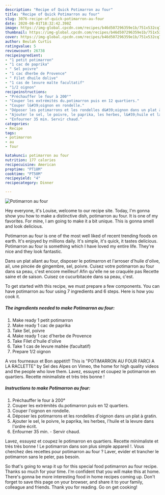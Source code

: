 ```yaml
---
description: "Recipe of Quick Potimarron au four"
title: "Recipe of Quick Potimarron au four"
slug: 3076-recipe-of-quick-potimarron-au-four
date: 2020-08-01T18:32:42.398Z
image: https://img-global.cpcdn.com/recipes/b46d507296359e1b/751x532cq70/potimarron-au-four-photo-principale-de-la-recette.jpg
thumbnail: https://img-global.cpcdn.com/recipes/b46d507296359e1b/751x532cq70/potimarron-au-four-photo-principale-de-la-recette.jpg
cover: https://img-global.cpcdn.com/recipes/b46d507296359e1b/751x532cq70/potimarron-au-four-photo-principale-de-la-recette.jpg
author: Beulah Curtis
ratingvalue: 5
reviewcount: 26738
recipeingredient:
- "1 petit potimarron"
- "1 cac de paprika"
- " Sel poivre"
- "1 cac dherbe de Provence"
- " Filet dhuile dolive"
- "1 cas de levure malte facultatif"
- "1/2 oignon"
recipeinstructions:
- "Préchauffer le four à 200°"
- "Couper les extrémités du.potimarron puis en 12 quartiers."
- "Couper l&#39;oignon en rondelle."
- "Déposer les potimarrons et les rondelles d&#39;oignon dans un plat à gratin."
- "Ajouter le sel, le poivre, le paprika, les herbes, l&#39;huile et la levure dans l&#39;ordre écrit."
- "Enfourner 35 min. Servir chaud."
categories:
- Recipe
tags:
- potimarron
- au
- four

katakunci: potimarron au four 
nutrition: 177 calories
recipecuisine: American
preptime: "PT18M"
cooktime: "PT50M"
recipeyield: "4"
recipecategory: Dinner

---
```



![Potimarron au four](https://img-global.cpcdn.com/recipes/b46d507296359e1b/751x532cq70/potimarron-au-four-photo-principale-de-la-recette.jpg)

Hey everyone, it's Louise, welcome to our recipe site. Today, I'm gonna show you how to make a distinctive dish, potimarron au four. It is one of my favorites. For mine, I am going to make it a bit unique. This is gonna smell and look delicious.

Potimarron au four is one of the most well liked of recent trending foods on earth. It's enjoyed by millions daily. It's simple, it's quick, it tastes delicious. Potimarron au four is something which I have loved my entire life. They're nice and they look fantastic.

Dans un plat allant au four, disposer le potimarron et l&#39;arroser d&#39;huile d&#39;olive, ail, une pincée de gingembre, sel, poivre. Cuisez votre potimarron au four dans sa peau, c&#39;est encore meilleur! Afin qu&#39;elle ne se craquèle pas Recette saine et de saison. Cuisez ce cucurbitacée dans sa peau, c&#39;est.


To get started with this recipe, we must prepare a few components. You can have potimarron au four using 7 ingredients and 6 steps. Here is how you cook it.

<!--inarticleads1-->

##### The ingredients needed to make Potimarron au four:

1. Make ready 1 petit potimarron
1. Make ready 1 cac de paprika
1. Take  Sel, poivre
1. Make ready 1 cac d&#39;herbe de Provence
1. Take  Filet d&#39;huile d&#39;olive
1. Take 1 cas de levure maltée (facultatif)
1. Prepare 1/2 oignon


A vos fourneaux et Bon appétit!! This is &#34;POTIMARRON AU FOUR FARCI A LA RACLETTE&#34; by Sel des Alpes on Vimeo, the home for high quality videos and the people who love them. Lavez, essuyez et coupez le potimarron en quartiers. Recette minimaliste et très très bonne ! 

<!--inarticleads2-->

##### Instructions to make Potimarron au four:

1. Préchauffer le four à 200°
1. Couper les extrémités du.potimarron puis en 12 quartiers.
1. Couper l&#39;oignon en rondelle.
1. Déposer les potimarrons et les rondelles d&#39;oignon dans un plat à gratin.
1. Ajouter le sel, le poivre, le paprika, les herbes, l&#39;huile et la levure dans l&#39;ordre écrit.
1. Enfourner 35 min. - Servir chaud.


Lavez, essuyez et coupez le potimarron en quartiers. Recette minimaliste et très très bonne ! Le potimarron dans son plus simple appareil !. Vous cherchez des recettes pour potimarron au four ? Laver, evider et trancher le potimarron sans le peler, pas besoin. 

So that's going to wrap it up for this special food potimarron au four recipe. Thanks so much for your time. I'm confident that you will make this at home. There's gonna be more interesting food in home recipes coming up. Don't forget to save this page on your browser, and share it to your family, colleague and friends. Thank you for reading. Go on get cooking!
